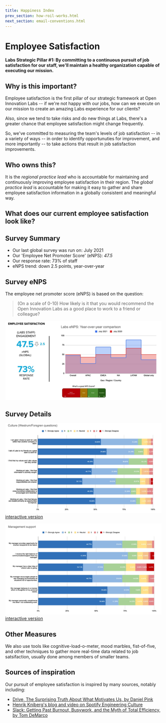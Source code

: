 ```yaml
---
title: Happiness Index
prev_section: how-roil-works.html
next_section: email-conventions.html
---
```


Employee Satisfaction
===============

**Labs Strategic Pillar #1: By committing to a continuous pursuit of job satisfaction for our staff, we'll maintain a healthy organization capable of executing our mission.**

Why is this important?
--------------------------

Employee satisfaction is the first pillar of our strategic framework at Open Innovation Labs -- if we're not happy with our jobs, how can we execute on our mission to create an amazing Labs experience for our clients? 

Also, since we tend to take risks and do new things at Labs, there's a greater chance that employee satisfaction might change frequently. 

So, we've committed to measuring the team's levels of job satisfaction -- in a variety of ways -- in order to identify opportunuties for improvement, and more importantly -- to take actions that result in job satisfaction improvements.

Who owns this?
--------------

It is the *regional practice lead* who is accountable for maintaining and continuously improving employee satisfaction in their region. The *global practice lead* is accountable for making it easy to gather and share employee satisfaction information in a globally consistent and meaningful way. 

What does our current employee satisfaction look like?
------------------------------------------

Survey Summary
--------------
* Our last global survey was run on: July 2021
* Our 'Employee Net Promoter Score' (eNPS): *47.5* 
* Our response rate: 73% of staff
* eNPS trend: down 2.5 points, year-over-year

Survey eNPS
-----------
The employee net promoter score (eNPS) is based on the question:
> (On a scale of 0-10) How likely is it that you would recommend the Open Innovation Labs as a good place to work to a friend or colleague?

![culture-survey-jul-2021](../images/happiness-enps-yoy-2021.jpg)

Survey Details
-------------------
![happiness-culture-2021.jpg](../images/happiness-culture-2021.jpg)
[interactive version](https://docs.google.com/spreadsheets/d/e/2PACX-1vTenX00Cf3_ZU5i2CEJjRfTFbHPQGaU3Y3GzR-yI0y3z1zPvcaH6UA7Lq6kK3P7y7P9BPYeKYufw9cg/pubchart?oid=1624428586&format=interactive)

![happiness-mgmt-2021.jpg](../images/happiness-mgmt-2021.jpg)
[interactive version](https://docs.google.com/spreadsheets/d/e/2PACX-1vTenX00Cf3_ZU5i2CEJjRfTFbHPQGaU3Y3GzR-yI0y3z1zPvcaH6UA7Lq6kK3P7y7P9BPYeKYufw9cg/pubchart?oid=42700771&format=interactive)



Other Measures
--------------
We also use tools like cognitive-load-o-meter, mood marbles, fist-of-five, and other techniques to gather more real-time data related to job satsifaction, usually done among members of smaller teams.

<!-- TODO: Share global and regional action plan summaries here? -->

Sources of inspiration
----------------------
Our pursuit of employee satisfaction is inspired by many sources, notably including:
* [Drive, The Surprising Truth About What Motivates Us, by Daniel Pink](https://www.danpink.com/books/drive/)
* [Henrik Kniberg's blog and video on Spotify Engineering Culture](https://youtu.be/Yvfz4HGtoPc?t=401)
* [Slack: Getting Past Burnout, Busywork, and the Myth of Total Efficiency, by Tom DeMarco](https://www.amazon.com/Slack-Getting-Burnout-Busywork-Efficiency/dp/0767907698) 